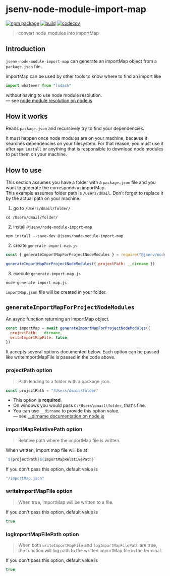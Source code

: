 # jsenv-node-module-import-map

[![npm package](https://img.shields.io/npm/v/@jsenv/node-module-import-map.svg)](https://www.npmjs.com/package/@jsenv/node-module-import-map)
[![build](https://travis-ci.com/jsenv/jsenv-node-module-import-map.svg?branch=master)](http://travis-ci.com/jsenv/jsenv-node-module-import-map)
[![codecov](https://codecov.io/gh/jsenv/jsenv-node-module-import-map/branch/master/graph/badge.svg)](https://codecov.io/gh/jsenv/jsenv-node-module-import-map)

> convert node_modules into importMap

## Introduction

`jsenv-node-module-import-map` can generate an importMap object from a `package.json` file.<br />

importMap can be used by other tools to know where to find an import like

```js
import whatever from "lodash"
```

without having to use node module resolution.<br />
— see [node module resolution on node.js](https://nodejs.org/api/modules.html#modules_all_together)

## How it works

Reads `package.json` and recursively try to find your dependencies.<br />

It must happen once node modules are on your machine, because it searches dependencies on your filesystem. For that reason, you must use it after `npm install` or anything that is responsible to download node modules to put them on your machine.<br />

## How to use

This section assumes you have a folder with a `package.json` file and you want to generate the corresponding importMap.<br />
This example assumes folder path is `/Users/dmail`. Don't forget to replace it by the actual path on your machine.

1. go to `/Users/dmail/folder/`

```shell
cd /Users/dmail/folder/
```

2. install `@jsenv/node-module-import-map`

```shell
npm install --save-dev @jsenv/node-module-import-map
```

2. create `generate-import-map.js`

```js
const { generateImportMapForProjectNodeModules } = require("@jsenv/node-module-import-map")

generateImportMapForProjectNodeModules({ projectPath: __dirname })
```

3. execute `generate-import-map.js`

```shell
node generate-import-map.js
```

`importMap.json` file will be created in your folder.<br />

## `generateImportMapForProjectNodeModules`

An async function returning an importMap object.

```js
const importMap = await generateImportMapForProjectNodeModules({
  projectPath: __dirname,
  writeImportMapFile: false,
})
```

It accepts several options documented below. Each option can be passed like writeImportMapFile is passed in the code above.

### projectPath option

> Path leading to a folder with a package.json.

```js
const projectPath = "/Users/dmail/folder"
```

- This option is **required**.
- On windows you would pass `C:\Users\dmail\folder`, that's fine.
- You can use `__dirname` to provide this option value.<br />
  — see [\_\_dirname documentation on node.js](https://nodejs.org/docs/latest/api/modules.html#modules_dirname)

### importMapRelativePath option

> Relative path where the importMap file is written.

When written, import map file will be at

<!-- prettier-ignore -->
```js
`${projectPath}${importMapRelativePath}`
```

If you don't pass this option, default value is

```js
"/importMap.json"
```

### writeImportMapFile option

> When true, importMap will be written to a file.

If you don't pass this option, default value is

```js
true
```

### logImportMapFilePath option

> When both `writeImportMapFile` and `logImportMapFilePath` are true, the function will log path to the written importMap file in the terminal.

If you don't pass this option, default value is

```js
true
```
